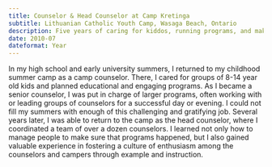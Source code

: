 ```yaml
---
title: Counselor & Head Counselor at Camp Kretinga
subtitle: Lithuanian Catholic Youth Camp, Wasaga Beach, Ontario
description: Five years of caring for kiddos, running programs, and making memories
date: 2010-07
dateformat: Year
---
```

In my high school and early university summers, I returned to my childhood summer camp as a camp counselor. There, I cared for groups of 8-14 year old kids and planned educational and engaging programs. As I became a senior counselor, I was put in charge of larger programs, often working with or leading groups of counselors for a successful day or evening. I could not fill my summers with enough of this challenging and gratifying job. Several years later, I was able to return to the camp as the head counselor, where I coordinated a team of over a dozen counselors. I learned not only how to manage people to make sure that programs happened, but I also gained valuable experience in fostering a culture of enthusiasm among the counselors and campers through example and instruction.
